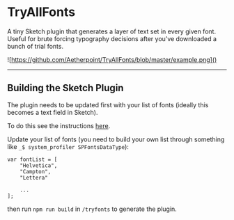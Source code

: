 # TryAllFonts
A tiny Sketch plugin that generates a layer of text set in every given font. Useful for brute forcing typography decisions after you’ve downloaded a bunch of trial fonts.

![https://github.com/Aetherpoint/TryAllFonts/blob/master/example.png]()

---

## Building the Sketch Plugin
The plugin needs to be updated first with your list of fonts (ideally this becomes a text field in Sketch). 

To do this see the instructions [here](https://developer.sketchapp.com/guides/first-plugin/).

Update your list of fonts (you need to build your own list through something like `_$ system_profiler SPFontsDataType`):

```
var fontList = [
	"Helvetica",
	"Campton",
	"Lettera"
	
	...
];
```

then run `npm run build` in `/tryfonts` to generate the plugin.
